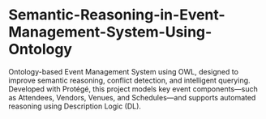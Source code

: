 # Semantic-Reasoning-in-Event-Management-System-Using-Ontology
Ontology-based Event Management System using OWL, designed to improve semantic reasoning, conflict detection, and intelligent querying. Developed with Protégé, this project models key event components—such as Attendees, Vendors, Venues, and Schedules—and supports automated reasoning using Description Logic (DL).
